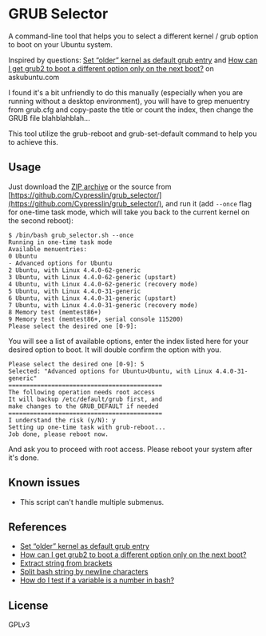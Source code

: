GRUB Selector
===========
A command-line tool that helps you to select a different kernel / grub option to boot on your Ubuntu system.

Inspired by questions: [Set “older” kernel as default grub entry](http://askubuntu.com/questions/216398/set-older-kernel-as-default-grub-entry) and [How can I get grub2 to boot a different option only on the next boot?](http://askubuntu.com/questions/574295/how-can-i-get-grub2-to-boot-a-different-option-only-on-the-next-boot) on askubuntu.com

I found it's a bit unfriendly to do this manually (especially when you are running without a desktop environment), you will have to grep menuentry from grub.cfg and copy-paste the title or count the index, then change the GRUB file blahblahblah...

This tool utilize the grub-reboot and grub-set-default command to help you to achieve this.

## Usage
Just download the [ZIP archive](https://github.com/Cypresslin/grub_selector/archive/master.zip) or the source from [https://github.com/Cypresslin/grub_selector/](https://github.com/Cypresslin/grub_selector/), and run it (add `--once` flag for one-time task mode, which will take you back to the current kernel on the second reboot):

    $ /bin/bash grub_selector.sh --once
    Running in one-time task mode
    Available menuentries:
    0 Ubuntu
    - Advanced options for Ubuntu
    2 Ubuntu, with Linux 4.4.0-62-generic
    3 Ubuntu, with Linux 4.4.0-62-generic (upstart)
    4 Ubuntu, with Linux 4.4.0-62-generic (recovery mode)
    5 Ubuntu, with Linux 4.4.0-31-generic
    6 Ubuntu, with Linux 4.4.0-31-generic (upstart)
    7 Ubuntu, with Linux 4.4.0-31-generic (recovery mode)
    8 Memory test (memtest86+)
    9 Memory test (memtest86+, serial console 115200)
    Please select the desired one [0-9]:

You will see a list of available options, enter the index listed here for your desired option to boot. It will double confirm the option with you.

    Please select the desired one [0-9]: 5
    Selected: "Advanced options for Ubuntu>Ubuntu, with Linux 4.4.0-31-generic"
    ===========================================
    The following operation needs root access
    It will backup /etc/default/grub first, and
    make changes to the GRUB_DEFAULT if needed
    ===========================================
    I understand the risk (y/N): y
    Setting up one-time task with grub-reboot...
    Job done, please reboot now.

And ask you to proceed with root access. Please reboot your system after it's done.

## Known issues
 - This script can't handle multiple submenus.

## References
 - [Set “older” kernel as default grub entry](http://askubuntu.com/questions/216398/set-older-kernel-as-default-grub-entry)
 - [How can I get grub2 to boot a different option only on the next boot?](http://askubuntu.com/questions/574295/how-can-i-get-grub2-to-boot-a-different-option-only-on-the-next-boot)
 - [Extract string from brackets](http://stackoverflow.com/questions/7209629/extract-string-from-brackets)
 - [Split bash string by newline characters](http://stackoverflow.com/questions/19771965/split-bash-string-by-newline-characters)
 - [How do I test if a variable is a number in bash?](http://stackoverflow.com/questions/806906/how-do-i-test-if-a-variable-is-a-number-in-bash)

## License
GPLv3
